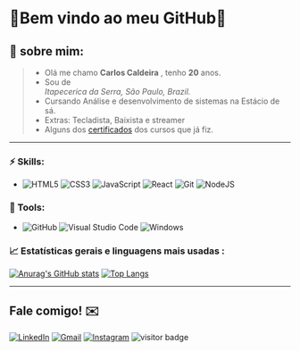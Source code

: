 # 🚀Bem vindo ao meu GitHub🚀

## 📖 sobre mim:

> * Olá me chamo **Carlos Caldeira** , tenho **20** anos.
> * Sou de <address>Itapecerica da Serra, São Paulo, Brazil.</address>
> * Cursando Análise e desenvolvimento de sistemas na Estácio de sá.
> * Extras: Tecladista, Baixista e streamer
> * Alguns dos [certificados](https://github.com/ChamPlz/Certificates) dos cursos que já fiz.

****



### ⚡ Skills:

* ![HTML5](https://img.shields.io/badge/html5-%23E34F26.svg?style=for-the-badge&logo=html5&logoColor=white) ![CSS3](https://img.shields.io/badge/css3-%231572B6.svg?style=for-the-badge&logo=css3&logoColor=white) ![JavaScript](https://img.shields.io/badge/javascript-%23323330.svg?style=for-the-badge&logo=javascript&logoColor=%23F7DF1E) ![React](https://img.shields.io/badge/react-%2320232a.svg?style=for-the-badge&logo=react&logoColor=%2361DAFB) ![Git](https://img.shields.io/badge/git-%23F05033.svg?style=for-the-badge&logo=git&logoColor=white) ![NodeJS](https://img.shields.io/badge/node.js-6DA55F?style=for-the-badge&logo=node.js&logoColor=white)



### 🧰 Tools:

* ![GitHub](https://img.shields.io/badge/github-%23121011.svg?style=for-the-badge&logo=github&logoColor=white) ![Visual Studio Code](https://img.shields.io/badge/Visual%20Studio%20Code-0078d7.svg?style=for-the-badge&logo=visual-studio-code&logoColor=white) ![Windows](https://img.shields.io/badge/Windows-0078D6?style=for-the-badge&logo=windows&logoColor=white) 

###  📈 Estatísticas gerais e linguagens  mais usadas :

[![Anurag's GitHub stats](https://github-readme-stats.vercel.app/api?username=ChamPlz&show_icons=true&theme=dracula)](https://github.com/anuraghazra/github-readme-stats) [![Top Langs](https://github-readme-stats.vercel.app/api/top-langs/?username=ChamPlz&layout=compact&theme=dracula)](https://github.com/anuraghazra/github-readme-stats)

***



##  Fale comigo! ✉️

[![LinkedIn](https://img.shields.io/badge/linkedin-%230077B5.svg?style=for-the-badge&logo=linkedin&logoColor=white)](https://www.linkedin.com/in/carlosccjunior//) [![Gmail](https://img.shields.io/badge/Gmail-D14836?style=for-the-badge&logo=gmail&logoColor=white)](mailto:carlos_junior41@hotmail.com) [![Instagram](https://img.shields.io/badge/Instagram-%23E4405F.svg?style=for-the-badge&logo=Instagram&logoColor=white)](https://www.instagram.com/o.cjunior/) 
![visitor badge](https://visitor-badge.glitch.me/badge?page_id=ChamPlz&left_text=Visitas)

